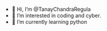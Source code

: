 - 👋 Hi, I’m @TanayChandraRegula
- 👀 I’m interested in coding and cyber.
- 🌱 I’m currently learning  python
  

<!---
TanayChandraRegula/TanayChandraRegula is a ✨ special ✨ repository because its `README.md` (this file) appears on your GitHub profile.
You can click the Preview link to take a look at your changes.
--->
